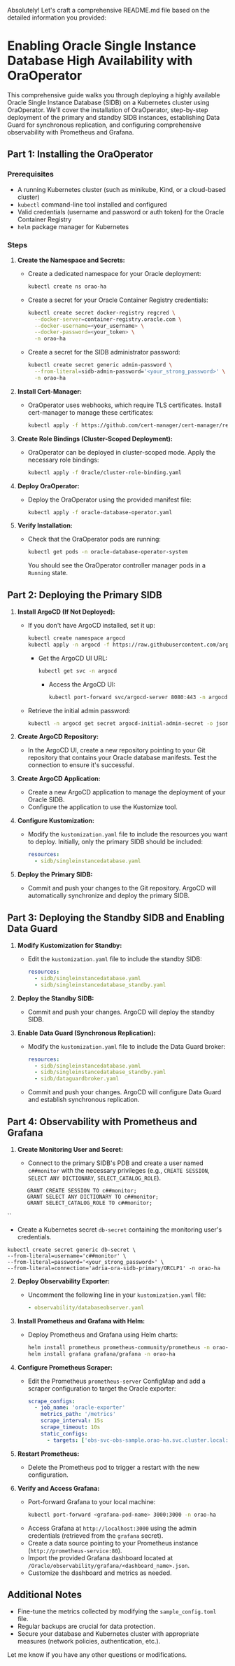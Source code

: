 Absolutely! Let's craft a comprehensive README.md file based on the detailed information you provided:

# Enabling Oracle Single Instance Database High Availability with OraOperator

This comprehensive guide walks you through deploying a highly available Oracle Single Instance Database (SIDB) on a Kubernetes cluster using OraOperator. We'll cover the installation of OraOperator, step-by-step deployment of the primary and standby SIDB instances, establishing Data Guard for synchronous replication, and configuring comprehensive observability with Prometheus and Grafana.

## Part 1: Installing the OraOperator

### Prerequisites

- A running Kubernetes cluster (such as minikube, Kind, or a cloud-based cluster)
- `kubectl` command-line tool installed and configured
- Valid credentials (username and password or auth token) for the Oracle Container Registry
- `helm` package manager for Kubernetes

### Steps

1. **Create the Namespace and Secrets:**

   - Create a dedicated namespace for your Oracle deployment:

     ```bash
     kubectl create ns orao-ha
     ```

   - Create a secret for your Oracle Container Registry credentials:

     ```bash
     kubectl create secret docker-registry regcred \
       --docker-server=container-registry.oracle.com \
       --docker-username=<your_username> \
       --docker-password=<your_token> \
       -n orao-ha
     ```

   - Create a secret for the SIDB administrator password:

     ```bash
     kubectl create secret generic admin-password \
       --from-literal=sidb-admin-password='<your_strong_password>' \
       -n orao-ha
     ```

2. **Install Cert-Manager:**

   - OraOperator uses webhooks, which require TLS certificates. Install cert-manager to manage these certificates:

     ```bash
     kubectl apply -f https://github.com/cert-manager/cert-manager/releases/download/v1.14.4/cert-manager.yaml
     ```

3. **Create Role Bindings (Cluster-Scoped Deployment):**

   - OraOperator can be deployed in cluster-scoped mode. Apply the necessary role bindings:

     ```bash
     kubectl apply -f Oracle/cluster-role-binding.yaml
     ```

4. **Deploy OraOperator:**

   - Deploy the OraOperator using the provided manifest file:

     ```bash
     kubectl apply -f oracle-database-operator.yaml
     ```

5. **Verify Installation:**

   - Check that the OraOperator pods are running:

     ```bash
     kubectl get pods -n oracle-database-operator-system
     ```

     You should see the OraOperator controller manager pods in a `Running` state.

## Part 2: Deploying the Primary SIDB

1. **Install ArgoCD (If Not Deployed):**
   - If you don't have ArgoCD installed, set it up:
     ```bash
     kubectl create namespace argocd
     kubectl apply -n argocd -f https://raw.githubusercontent.com/argoproj/argo-cd/stable/manifests/install.yaml
     ```
     - Get the ArgoCD UI URL:
       ```bash
       kubectl get svc -n argocd
       ```
       - Access the ArgoCD UI:
         ```bash
         kubectl port-forward svc/argocd-server 8080:443 -n argocd
         ```
   - Retrieve the initial admin password:
     ```bash
     kubectl -n argocd get secret argocd-initial-admin-secret -o jsonpath="{.data.password}" | base64 --decode && echo
     ```


2. **Create ArgoCD Repository:**
   - In the ArgoCD UI, create a new repository pointing to your Git repository that contains your Oracle database manifests. Test the connection to ensure it's successful.

3. **Create ArgoCD Application:**
   - Create a new ArgoCD application to manage the deployment of your Oracle SIDB.
   - Configure the application to use the Kustomize tool.

4. **Configure Kustomization:**
   - Modify the `kustomization.yaml` file to include the resources you want to deploy. Initially, only the primary SIDB should be included:

     ```yaml
     resources:
       - sidb/singleinstancedatabase.yaml
     ```

5. **Deploy the Primary SIDB:**
   - Commit and push your changes to the Git repository. ArgoCD will automatically synchronize and deploy the primary SIDB.

## Part 3: Deploying the Standby SIDB and Enabling Data Guard

1. **Modify Kustomization for Standby:**
   - Edit the `kustomization.yaml` file to include the standby SIDB:

     ```yaml
     resources:
       - sidb/singleinstancedatabase.yaml
       - sidb/singleinstancedatabase_standby.yaml
     ```

2. **Deploy the Standby SIDB:**
   - Commit and push your changes. ArgoCD will deploy the standby SIDB.

3. **Enable Data Guard (Synchronous Replication):**
   - Modify the `kustomization.yaml` file to include the Data Guard broker:

     ```yaml
     resources:
       - sidb/singleinstancedatabase.yaml
       - sidb/singleinstancedatabase_standby.yaml
       - sidb/dataguardbroker.yaml
     ```

   - Commit and push your changes. ArgoCD will configure Data Guard and establish synchronous replication. 

## Part 4: Observability with Prometheus and Grafana

1. **Create Monitoring User and Secret:**
   - Connect to the primary SIDB's PDB and create a user named `c##monitor` with the necessary privileges (e.g., `CREATE SESSION`, `SELECT ANY DICTIONARY`, `SELECT_CATALOG_ROLE`).

   ```CREATE USER c##monitor IDENTIFIED BY '<your_strong_password>';
      GRANT CREATE SESSION TO c##monitor;
      GRANT SELECT ANY DICTIONARY TO c##monitor;
      GRANT SELECT_CATALOG_ROLE TO c##monitor;
``
   - Create a Kubernetes secret `db-secret` containing the monitoring user's credentials.
  
   ``` 
   kubectl create secret generic db-secret \
  --from-literal=username='c##monitor' \
  --from-literal=password='<your_strong_password>' \
  --from-literal=connection='adria-ora-sidb-primary/ORCLP1' -n orao-ha
```

2. **Deploy Observability Exporter:**
   - Uncomment the following line in your `kustomization.yaml` file:
     ```yaml
     - observability/databaseobserver.yaml
     ```

3. **Install Prometheus and Grafana with Helm:**
   - Deploy Prometheus and Grafana using Helm charts:

     ```bash
     helm install prometheus prometheus-community/prometheus -n orao-ha
     helm install grafana grafana/grafana -n orao-ha
     ```

4. **Configure Prometheus Scraper:**
   - Edit the Prometheus `prometheus-server` ConfigMap and add a scraper configuration to target the Oracle exporter:
     ```yaml
     scrape_configs:
       - job_name: 'oracle-exporter'
         metrics_path: '/metrics'
         scrape_interval: 15s
         scrape_timeout: 10s
         static_configs:
           - targets: ['obs-svc-obs-sample.orao-ha.svc.cluster.local:9161'] 
     ```

5. **Restart Prometheus:**
   - Delete the Prometheus pod to trigger a restart with the new configuration.

6. **Verify and Access Grafana:**
   - Port-forward Grafana to your local machine:
     ```bash
     kubectl port-forward <grafana-pod-name> 3000:3000 -n orao-ha
     ```
   - Access Grafana at `http://localhost:3000` using the admin credentials (retrieved from the `grafana` secret).
   - Create a data source pointing to your Prometheus instance (`http://prometheus-service:80`).
   - Import the provided Grafana dashboard located at `/Oracle/observability/grafana/<dashboard_name>.json`.
   - Customize the dashboard and metrics as needed.

## Additional Notes

- Fine-tune the metrics collected by modifying the `sample_config.toml` file.
- Regular backups are crucial for data protection.
- Secure your database and Kubernetes cluster with appropriate measures (network policies, authentication, etc.).

Let me know if you have any other questions or modifications.
